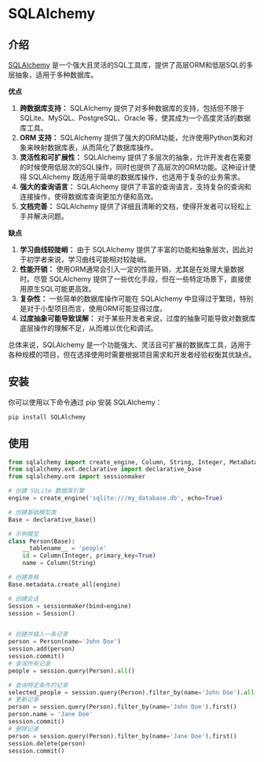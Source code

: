 # SQLAlchemy
## 介绍
[SQLAlchemy](https://www.sqlalchemy.org/) 是一个强大且灵活的SQL工具库，提供了高层ORM和低层SQL的多层抽象，适用于多种数据库。

**优点**

1. **跨数据库支持：** SQLAlchemy 提供了对多种数据库的支持，包括但不限于 SQLite、MySQL、PostgreSQL、Oracle 等，使其成为一个高度灵活的数据库工具。
2. **ORM 支持：** SQLAlchemy 提供了强大的ORM功能，允许使用Python类和对象来映射数据库表，从而简化了数据库操作。
3. **灵活性和可扩展性：** SQLAlchemy 提供了多层次的抽象，允许开发者在需要的时候使用低层次的SQL操作，同时也提供了高层次的ORM功能。这种设计使得 SQLAlchemy 既适用于简单的数据库操作，也适用于复杂的业务需求。
4. **强大的查询语言：** SQLAlchemy 提供了丰富的查询语言，支持复杂的查询和连接操作，使得数据库查询更加方便和高效。
5. **文档完善：** SQLAlchemy 提供了详细且清晰的文档，使得开发者可以轻松上手并解决问题。

**缺点**

1. **学习曲线较陡峭：** 由于 SQLAlchemy 提供了丰富的功能和抽象层次，因此对于初学者来说，学习曲线可能相对较陡峭。
2. **性能开销：** 使用ORM通常会引入一定的性能开销，尤其是在处理大量数据时。尽管 SQLAlchemy 提供了一些优化手段，但在一些特定场景下，直接使用原生SQL可能更高效。
3. **复杂性：** 一些简单的数据库操作可能在 SQLAlchemy 中显得过于繁琐，特别是对于小型项目而言，使用ORM可能显得过度。
4. **过度抽象可能导致误解：** 对于某些开发者来说，过度的抽象可能导致对数据库底层操作的理解不足，从而难以优化和调试。

总体来说，SQLAlchemy 是一个功能强大、灵活且可扩展的数据库工具，适用于各种规模的项目，但在选择使用时需要根据项目需求和开发者经验权衡其优缺点。

## 安装

你可以使用以下命令通过 pip 安装 SQLAlchemy：

```bash
pip install SQLAlchemy
```

## 使用

```python
from sqlalchemy import create_engine, Column, String, Integer, MetaData
from sqlalchemy.ext.declarative import declarative_base
from sqlalchemy.orm import sessionmaker

# 创建 SQLite 数据库引擎
engine = create_engine('sqlite:///my_database.db', echo=True)

# 创建基础模型类
Base = declarative_base()

# 示例模型
class Person(Base):
    __tablename__ = 'people'
    id = Column(Integer, primary_key=True)
    name = Column(String)

# 创建表格
Base.metadata.create_all(engine)

# 创建会话
Session = sessionmaker(bind=engine)
session = Session()


# 创建并插入一条记录
person = Person(name='John Doe')
session.add(person)
session.commit()
# 查询所有记录
people = session.query(Person).all()

# 查询特定条件的记录
selected_people = session.query(Person).filter_by(name='John Doe').all()
# 更新记录
person = session.query(Person).filter_by(name='John Doe').first()
person.name = 'Jane Doe'
session.commit()
# 删除记录
person = session.query(Person).filter_by(name='Jane Doe').first()
session.delete(person)
session.commit()

```